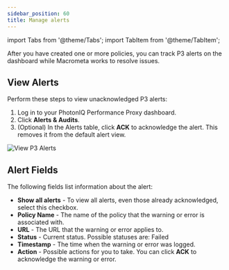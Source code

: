 ```yaml
---
sidebar_position: 60
title: Manage alerts
---
```

import Tabs from '@theme/Tabs';
import TabItem from '@theme/TabItem';

After you have created one or more policies, you can track P3 alerts on the dashboard while Macrometa works to resolve issues.

## View Alerts

Perform these steps to view unacknowledged P3 alerts:

1. Log in to your PhotonIQ Performance Proxy dashboard.
2. Click **Alerts & Audits**.
3. (Optional) In the Alerts table, click **ACK** to acknowledge the alert. This removes it from the default alert view.

![View P3 Alerts](/img/photoniq/p3/p3-view-alerts.png)

## Alert Fields

The following fields list information about the alert:

- **Show all alerts** - To view all alerts, even those already acknowledged, select this checkbox.
- **Policy Name** - The name of the policy that the warning or error is associated with.
- **URL** - The URL that the warning or error applies to.
- **Status** - Current status. Possible statuses are: Failed
- **Timestamp** - The time when the warning or error was logged.
- **Action** - Possible actions for you to take. You can click **ACK** to acknowledge the warning or error.
